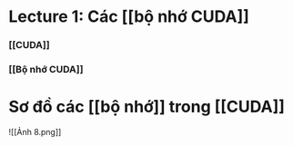 # Lecture 1: Các  [[bộ nhớ CUDA]]

### [[CUDA]]
### [[Bộ nhớ CUDA]]

# Sơ đồ các [[bộ nhớ]] trong [[CUDA]]

![[Ảnh 8.png]]
